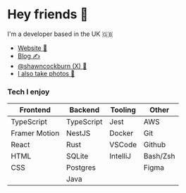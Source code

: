 <h1>Hey friends 👋</h1>

<p>I'm a developer based in the UK 🇬🇧</p>


- [Website 🤘](https://shawncockburn.co.uk)
- [Blog ✍️](https://blog.shawncockburn.co.uk)
- [@shawncockburn (X) 🦆](https://x.com/shawncockburn)
- [I also take photos 📸](https://instagram.com/shawncockburn)

<h3>Tech I enjoy</h3>

| Frontend      | Backend    | Tooling  | Other    |
|---------------|------------|----------|----------|
| TypeScript    | TypeScript | Jest     | AWS      |
| Framer Motion | NestJS     | Docker   | Git      |
| React         | Rust       | VSCode   | Github   |
| HTML          | SQLite     | IntelliJ | Bash/Zsh |
| CSS           | Postgres   |          | Figma    |
|               | Java       |          |          |
